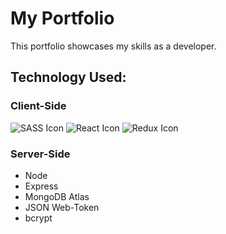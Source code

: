 # My Portfolio

This portfolio showcases my skills as a developer. 

## Technology Used:

### Client-Side
  ![SASS Icon](https://lh3.googleusercontent.com/TVL4GHH76fOf0KBk5piMOCHkzzWDcNvltWMTJv7jTP4RJJyZ-k2dnFiYyoln_-xY-_KtVkiaN2TltwkcT-LEoRvi69aTj6H48lq4JDszDohXrK5ltjGSqLtqrxS6pq9mnudnGo86Kw=w100 "SASS") 
  ![React Icon](https://lh3.googleusercontent.com/WWKQOaHmqJC_PeJ6i24XdH-SyOaXYYEphKdfXTkQh3EUGn6CHIm6rf1hsMHk_mLwxHvByf_1GaC8GAaiwicr8bHHvICKIONqSn0vfM-rYnHiKZsm1oExAI2MAToBP7VVUoGHWkXKHQ=w100 "REACT")
  ![Redux Icon](https://lh3.googleusercontent.com/zPUh6LISVWeahiIVKq5GtQfHavki8vJv0YA5F8IFQOhax8jAlxOgW6efIQHewSgrAXPENKCiTwThRQGd_1l_GNLchbYMkVCwk4CsX4Z1PuvfzLapa7ALkT4iGPGMjaCmDmXXr-fs9Q=w60 "REDUX")  
### Server-Side
  - Node
  - Express
  - MongoDB Atlas
  - JSON Web-Token
  - bcrypt
